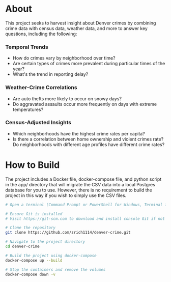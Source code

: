# About
This project seeks to harvest insight about Denver crimes by combining crime data with census data, weather data, and more to answer key questions, including the following:

### Temporal Trends
- How do crimes vary by neighborhood over time?
- Are certain types of crimes more prevalent during particular times of the year?
- What's the trend in reporting delay?

### Weather-Crime Correlations
- Are auto thefts more likely to occur on snowy days?
- Do aggravated assaults occur more frequently on days with extreme temperatures?

### Census-Adjusted Insights
- Which neighborhoods have the highest crime rates per capita?
- Is there a correlation between home ownership and violent crimes rate?
Do neighborhoods with different age profiles have different crime rates?

# How to Build

The project includes a Docker file, docker-compose file, and python script in the app/ directory that will migrate the CSV data into a local Postgres database for you to use. However, there is no requirement to build the project in this way if you wish to simply use the CSV files.

```bash
# Open a terminal (Command Prompt or PowerShell for Windows, Terminal for macOS or Linux)

# Ensure Git is installed
# Visit https://git-scm.com to download and install console Git if not already installed

# Clone the repository
git clone https://github.com/zrich1114/denver-crime.git

# Navigate to the project directory
cd denver-crime

# Build the project using docker-compose
docker-compose up --build

# Stop the containers and remove the volumes
docker-compose down -v
```
